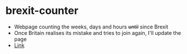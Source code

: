 # brexit-counter
 - Webpage counting the weeks, days and hours ~~until~~ since Brexit
 - Once Britain realises its mistake and tries to join again, I'll update the page
 - [Link](https://dragon8oy.github.io/brexit-counter/)
